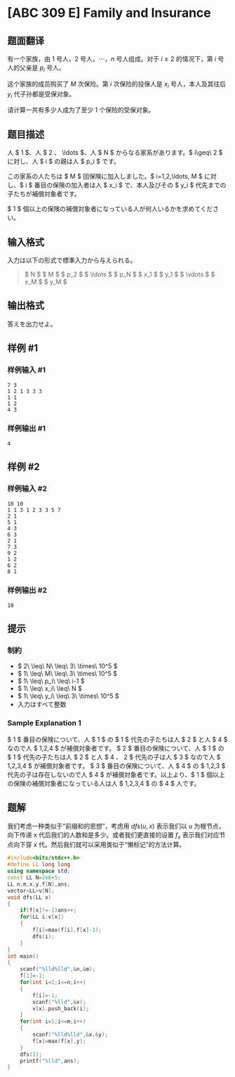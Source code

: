 # [ABC 309 E] Family and Insurance

## 题面翻译

有一个家族，由 $1$ 号人，$2$ 号人，$\cdots$，$n$ 号人组成。对于 $i\geq2$ 的情况下，第 $i$ 号人的父亲是 $p_i$ 号人。

这个家族的成员购买了 $M$ 次保险。第 $i$ 次保险的投保人是 $x_i$ 号人，本人及其往后 $y_i$ 代子孙都是受保对象。

请计算一共有多少人成为了至少 $1$ 个保险的受保对象。

## 题目描述

[problemUrl]: https://atcoder.jp/contests/abc309/tasks/abc309_e

人 $ 1 $、人 $ 2 $、$ \ldots $、人 $ N $ からなる家系があります。$ i\geq\ 2 $ に対し、人 $ i $ の親は人 $ p_i $ です。

この家系の人たちは $ M $ 回保険に加入しました。$ i=1,2,\ldots, M $ に対し、$ i $ 番目の保険の加入者は人 $ x_i $ で、本人及びその $ y_i $ 代先までの子たちが補償対象者です。

$ 1 $ 個以上の保険の補償対象者になっている人が何人いるかを求めてください。

## 输入格式

入力は以下の形式で標準入力から与えられる。

> $ N $ $ M $ $ p_2 $ $ \ldots $ $ p_N $ $ x_1 $ $ y_1 $ $ \vdots $ $ x_M $ $ y_M $

## 输出格式

答えを出力せよ。

## 样例 #1

### 样例输入 #1

```
7 3
1 2 1 3 3 3
1 1
1 2
4 3
```

### 样例输出 #1

```
4
```

## 样例 #2

### 样例输入 #2

```
10 10
1 1 3 1 2 3 3 5 7
2 1
5 1
4 3
6 3
2 1
7 3
9 2
1 2
6 2
8 1
```

### 样例输出 #2

```
10
```

## 提示

### 制約

- $ 2\ \leq\ N\ \leq\ 3\ \times\ 10^5 $
- $ 1\ \leq\ M\ \leq\ 3\ \times\ 10^5 $
- $ 1\ \leq\ p_i\ \leq\ i-1 $
- $ 1\ \leq\ x_i\ \leq\ N $
- $ 1\ \leq\ y_i\ \leq\ 3\ \times\ 10^5 $
- 入力はすべて整数
 
### Sample Explanation 1

$ 1 $ 番目の保険について、人 $ 1 $ の $ 1 $ 代先の子たちは人 $ 2 $ と人 $ 4 $ なので人 $ 1,2,4 $ が補償対象者です。 $ 2 $ 番目の保険について、人 $ 1 $ の $ 1 $ 代先の子たちは人 $ 2 $ と人 $ 4 $、$ 2 $ 代先の子は人 $ 3 $ なので人 $ 1,2,3,4 $ が補償対象者です。 $ 3 $ 番目の保険について、人 $ 4 $ の $ 1,2,3 $ 代先の子は存在しないので人 $ 4 $ が補償対象者です。以上より、$ 1 $ 個以上の保険の補償対象者になっている人は人 $ 1,2,3,4 $ の $ 4 $ 人です。

## 题解
我们考虑一种类似于“前缀和的思想”，考虑用 $dfs(u,x)$ 表示我们以 u 为根节点，向下传递 x 代后我们的人数和是多少。或者我们更直接的设置 $f_{x}$ 表示我们对应节点向下穿 x 代。然后我们就可以采用类似于“懒标记”的方法计算。

```cpp
#include<bits/stdc++.h>
#define LL long long
using namespace std;
const LL N=2e6+5;
LL n,m,x,y,f[N],ans;
vector<LL>v[N];
void dfs(LL x)
{
	if(f[x]!=-1)ans++;
	for(LL i:v[x])
	{
		f[i]=max(f[i],f[x]-1);
		dfs(i);
	}
}
int main()
{
	scanf("%lld%lld",&n,&m);
	f[1]=-1;
	for(int i=2;i<=n;i++)
	{
		f[i]=-1;
		scanf("%lld",&x);
		v[x].push_back(i);
	}
	for(int i=1;i<=m;i++)
	{
		scanf("%lld%lld",&x,&y);
		f[x]=max(f[x],y);
	}
	dfs(1);
	printf("%lld",ans);
}
```
